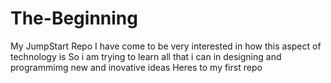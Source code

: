 # The-Beginning
My JumpStart Repo
I have come to be very interested in how this aspect of technology is
So i am trying to learn all that i can in designing and programmimg new and inovative ideas
Heres to my first repo

